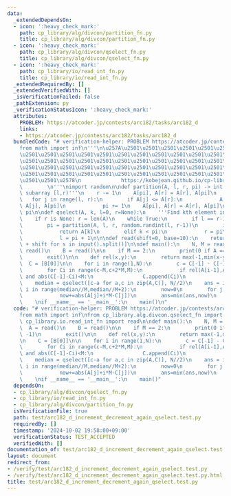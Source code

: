 ```yaml
---
data:
  _extendedDependsOn:
  - icon: ':heavy_check_mark:'
    path: cp_library/alg/divcon/partition_fn.py
    title: cp_library/alg/divcon/partition_fn.py
  - icon: ':heavy_check_mark:'
    path: cp_library/alg/divcon/qselect_fn.py
    title: cp_library/alg/divcon/qselect_fn.py
  - icon: ':heavy_check_mark:'
    path: cp_library/io/read_int_fn.py
    title: cp_library/io/read_int_fn.py
  _extendedRequiredBy: []
  _extendedVerifiedWith: []
  _isVerificationFailed: false
  _pathExtension: py
  _verificationStatusIcon: ':heavy_check_mark:'
  attributes:
    PROBLEM: https://atcoder.jp/contests/arc182/tasks/arc182_d
    links:
    - https://atcoder.jp/contests/arc182/tasks/arc182_d
  bundledCode: "# verification-helper: PROBLEM https://atcoder.jp/contests/arc182/tasks/arc182_d\n\
    from math import inf\n'''\n\u257A\u2501\u2501\u2501\u2501\u2501\u2501\u2501\u2501\
    \u2501\u2501\u2501\u2501\u2501\u2501\u2501\u2501\u2501\u2501\u2501\u2501\u2501\
    \u2501\u2501\u2501\u2501\u2501\u2501\u2501\u2501\u2501\u2501\u2501\u2501\u2501\
    \u2501\u2501\u2501\u2501\u2501\u2501\u2501\u2501\u2501\u2501\u2501\u2501\u2501\
    \u2501\u2501\u2501\u2501\u2501\u2501\u2501\u2501\u2501\u2501\u2501\u2501\u2501\
    \u2501\u2501\u2578\n             https://kobejean.github.io/cp-library       \
    \        \n'''\nimport random\n\ndef partition(A, l, r, pi) -> int:\n    '''Partition\
    \ subarray [l,r)'''\n    r -= 1\n    A[pi], A[r] = A[r], A[pi]\n    pi = l\n \
    \   for j in range(l, r):\n        if A[j] <= A[r]:\n            A[pi], A[j] =\
    \ A[j], A[pi]\n            pi += 1\n    A[pi], A[r] = A[r], A[pi]\n    return\
    \ pi\n\ndef qselect(A, k, l=0, r=None):\n    '''Find kth element in subarray [l,r)'''\n\
    \    if r is None: r = len(A)\n    while True:\n        if l == r-1: return A[k]\n\
    \        pi = partition(A, l, r, random.randint(l, r-1))\n        if k == pi:\n\
    \            return A[k]\n        elif k < pi:\n            r = pi\n        else:\n\
    \            l = pi + 1\n\n\ndef read(shift=0, base=10):\n    return [int(s, base)\
    \ + shift for s in input().split()]\n\ndef main():\n    N, M = read()\n    A =\
    \ read()\n    B = read()\n\n    if M == 2:\n        print(0 if A == B else -1)\n\
    \        exit()\n\n    def rel(x,y):\n        return max(-1,min(x-y,1))\n\n  \
    \  C = [B[0]]\n\n    for i in range(1,N):\n        c = C[-1] - C[-1]%M + B[i]\n\
    \        for Ci in range(c-M,c+2*M,M):\n            if rel(A[i-1],A[i]) == rel(C[-1],Ci)\
    \ and abs(C[-1]-Ci)<M:\n                C.append(Ci)\n                break\n\
    \    median = qselect([c-a for a,c in zip(A,C)], N//2)\n    ans = inf\n    for\
    \ i in range(median//M,median//M+2):\n        now=0\n        for j in range(N):\n\
    \            now+=abs(A[j]+i*M-C[j])\n        ans=min(ans,now)\n    print(ans)\n\
    \    \nif __name__ == '__main__':\n    main()\n"
  code: "# verification-helper: PROBLEM https://atcoder.jp/contests/arc182/tasks/arc182_d\n\
    from math import inf\nfrom cp_library.alg.divcon.qselect_fn import qselect\nfrom\
    \ cp_library.io.read_int_fn import read\n\ndef main():\n    N, M = read()\n  \
    \  A = read()\n    B = read()\n\n    if M == 2:\n        print(0 if A == B else\
    \ -1)\n        exit()\n\n    def rel(x,y):\n        return max(-1,min(x-y,1))\n\
    \n    C = [B[0]]\n\n    for i in range(1,N):\n        c = C[-1] - C[-1]%M + B[i]\n\
    \        for Ci in range(c-M,c+2*M,M):\n            if rel(A[i-1],A[i]) == rel(C[-1],Ci)\
    \ and abs(C[-1]-Ci)<M:\n                C.append(Ci)\n                break\n\
    \    median = qselect([c-a for a,c in zip(A,C)], N//2)\n    ans = inf\n    for\
    \ i in range(median//M,median//M+2):\n        now=0\n        for j in range(N):\n\
    \            now+=abs(A[j]+i*M-C[j])\n        ans=min(ans,now)\n    print(ans)\n\
    \    \nif __name__ == '__main__':\n    main()"
  dependsOn:
  - cp_library/alg/divcon/qselect_fn.py
  - cp_library/io/read_int_fn.py
  - cp_library/alg/divcon/partition_fn.py
  isVerificationFile: true
  path: test/arc182_d_increment_decrement_again_qselect.test.py
  requiredBy: []
  timestamp: '2024-10-02 19:58:00+09:00'
  verificationStatus: TEST_ACCEPTED
  verifiedWith: []
documentation_of: test/arc182_d_increment_decrement_again_qselect.test.py
layout: document
redirect_from:
- /verify/test/arc182_d_increment_decrement_again_qselect.test.py
- /verify/test/arc182_d_increment_decrement_again_qselect.test.py.html
title: test/arc182_d_increment_decrement_again_qselect.test.py
---
```

